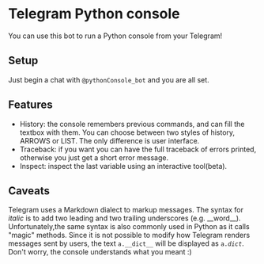 # Telegram Python console
You can use this bot to run a Python console from your Telegram!

## Setup
Just begin a chat with `@pythonConsole_bot` and you are all set.

## Features
  * History: the console remembers previous commands, and can fill the textbox with them. You can choose between two styles of history, ARROWS or LIST. The only difference is user interface. 
  * Traceback: if you want you can have the full traceback of errors printed, otherwise you just get a short error message.
  * Inspect: inspect the last variable using an interactive tool(beta).

## Caveats
Telegram uses a Markdown dialect to markup messages. The syntax for *italic* is to add two leading and two trailing underscores (e.g. \_\_word\_\_). Unfortunately,the same syntax is also commonly used in Python as it calls "magic" methods. Since it is not possible to modify how Telegram renders messages sent by users, the text `a.__dict__` will be displayed as <code>a.*dict*</code>.  
Don't worry, the console understands what you meant :)
